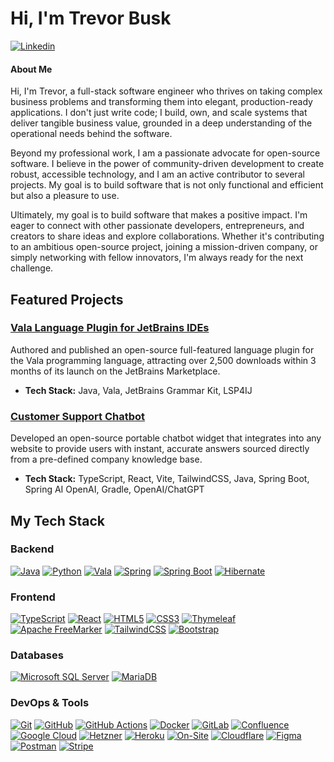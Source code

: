 # Hi, I'm Trevor Busk

[![Linkedin](https://custom-icon-badges.demolab.com/badge/LinkedIn-0A66C2?style=for-the-badge&logo=linkedin-white&logoColor=white&link=https://www.linkedin.com/in/trevor-busk/)](https://www.linkedin.com/in/trevor-busk/)

#### About Me

Hi, I'm Trevor, a full-stack software engineer who thrives on taking complex business problems and transforming them into elegant, production-ready applications. I don't just write code; I build, own, and scale systems that deliver tangible business value, grounded in a deep understanding of the operational needs behind the software.

Beyond my professional work, I am a passionate advocate for open-source software. I believe in the power of community-driven development to create robust, accessible technology, and I am an active contributor to several projects. My goal is to build software that is not only functional and efficient but also a pleasure to use.

Ultimately, my goal is to build software that makes a positive impact. I'm eager to connect with other passionate developers, entrepreneurs, and creators to share ideas and explore collaborations. Whether it's contributing to an ambitious open-source project, joining a mission-driven company, or simply networking with fellow innovators, I'm always ready for the next challenge.

## Featured Projects

### [Vala Language Plugin for JetBrains IDEs](https://github.com/Tbusk/vala-jetbrains-plugin)
Authored and published an open-source full-featured language plugin for the Vala programming language, attracting over 2,500 downloads within 3 months of its launch on the JetBrains Marketplace.
- **Tech Stack:** Java, Vala, JetBrains Grammar Kit, LSP4IJ

### [Customer Support Chatbot](https://github.com/Tbusk/Customer-Support-Chatbot)
Developed an open-source portable chatbot widget that integrates into any website to provide users with instant, accurate
answers sourced directly from a pre-defined company knowledge base.
- **Tech Stack:** TypeScript, React, Vite, TailwindCSS, Java, Spring Boot, Spring AI OpenAI, Gradle, OpenAI/ChatGPT

## My Tech Stack

### Backend

[![Java](https://img.shields.io/badge/java-%23ED8B00.svg?style=for-the-badge&logo=openjdk&logoColor=white&link=https://www.java.com/)](https://www.java.com/)
[![Python](https://img.shields.io/badge/python-3670A0?style=for-the-badge&logo=python&logoColor=ffdd54&link=https://www.python.org/)](https://www.python.org/)
[![Vala](https://img.shields.io/badge/Vala-7239B3?style=for-the-badge&logo=vala&logoColor=white&link=https://vala.dev/)](https://vala.dev/)
[![Spring](https://img.shields.io/badge/spring-%236DB33F.svg?style=for-the-badge&logo=spring&logoColor=white&link=https://spring.io/)](https://spring.io/)
[![Spring Boot](https://img.shields.io/badge/Spring%20Boot-6DB33F?style=for-the-badge&logo=springboot&logoColor=fff&link=https://spring.io/projects/spring-boot)](https://spring.io/projects/spring-boot)
[![Hibernate](https://img.shields.io/badge/Hibernate-59666C?style=for-the-badge&logo=Hibernate&logoColor=white&link=https://hibernate.org/)](https://hibernate.org/)

### Frontend

[![TypeScript](https://img.shields.io/badge/typescript-%23007ACC.svg?style=for-the-badge&logo=typescript&logoColor=white&link=https://www.typescriptlang.org/)](https://www.typescriptlang.org/)
[![React](https://img.shields.io/badge/react-%2320232a.svg?style=for-the-badge&logo=react&logoColor=%2361DAFB&link=https://reactjs.org/)](https://reactjs.org/)
[![HTML5](https://img.shields.io/badge/html5-%23E34F26.svg?style=for-the-badge&logo=html5&logoColor=white&link=https://html.spec.whatwg.org/)](https://html.spec.whatwg.org/)
[![CSS3](https://img.shields.io/badge/css3-%231572B6.svg?style=for-the-badge&logo=css3&logoColor=white&link=https://www.w3.org/Style/CSS/)](https://www.w3.org/Style/CSS/)
[![Thymeleaf](https://img.shields.io/badge/Thymeleaf-%23005C0F.svg?style=for-the-badge&logo=Thymeleaf&logoColor=white&link=https://www.thymeleaf.org/)](https://www.thymeleaf.org/)
[![Apache FreeMarker](https://img.shields.io/badge/FreeMarker-DD3A0A?style=for-the-badge&logo=apache&logoColor=white&link=https://freemarker.apache.org/)](https://freemarker.apache.org/)
[![TailwindCSS](https://img.shields.io/badge/Tailwind%20CSS-%2338B2AC.svg?style=for-the-badge&logo=tailwind-css&logoColor=white&link=https://tailwindcss.com/)](https://tailwindcss.com/)
[![Bootstrap](https://img.shields.io/badge/bootstrap-%238511FA.svg?style=for-the-badge&logo=bootstrap&logoColor=white&link=https://getbootstrap.com/)](https://getbootstrap.com/)

### Databases

[![Microsoft SQL Server](https://custom-icon-badges.demolab.com/badge/Microsoft%20SQL%20Server-CC2927?style=for-the-badge&logo=mssqlserver-white&logoColor=white&link=https://www.microsoft.com/sql-server)](https://www.microsoft.com/sql-server)
[![MariaDB](https://img.shields.io/badge/MariaDB-003545?style=for-the-badge&logo=mariadb&logoColor=white&link=https://mariadb.org/)](https://mariadb.org/)

### DevOps & Tools

[![Git](https://img.shields.io/badge/git-%23F05033.svg?style=for-the-badge&logo=git&logoColor=white&link=https://git-scm.com/)](https://git-scm.com/)
[![GitHub](https://img.shields.io/badge/github-%23121011.svg?style=for-the-badge&logo=github&logoColor=white&link=https://github.com/)](https://github.com/)
[![GitHub Actions](https://img.shields.io/badge/GitHub_Actions-2088FF?style=for-the-badge&logo=github-actions&logoColor=white&link=https://github.com/features/actions)](https://github.com/features/actions)
[![Docker](https://img.shields.io/badge/docker-%230db7ed.svg?style=for-the-badge&logo=docker&logoColor=white&link=https://www.docker.com/)](https://www.docker.com/)
[![GitLab](https://img.shields.io/badge/gitlab-%23181717.svg?style=for-the-badge&logo=gitlab&logoColor=white&link=https://about.gitlab.com/)](https://about.gitlab.com/)
[![Confluence](https://img.shields.io/badge/confluence-%23172BF4.svg?style=for-the-badge&logo=confluence&logoColor=white&link=https://www.atlassian.com/software/confluence)](https://www.atlassian.com/software/confluence)
[![Google Cloud](https://img.shields.io/badge/Google%20Cloud-%234285F4.svg?style=for-the-badge&logo=google-cloud&logoColor=white&link=https://cloud.google.com/)](https://cloud.google.com/)
[![Hetzner](https://img.shields.io/badge/Hetzner-D50C2D?style=for-the-badge&logo=hetzner&logoColor=white&link=https://www.hetzner.com/)](https://www.hetzner.com/)
[![Heroku](https://img.shields.io/badge/Heroku-430098?style=for-the-badge&logo=heroku&logoColor=fffe&link=https://www.heroku.com/)](https://www.heroku.com/)
[![On-Site](https://img.shields.io/badge/On--Site-4A4A4A?style=for-the-badge&logo=server&logoColor=white&link=https://en.wikipedia.org/wiki/On-premises_software)](https://en.wikipedia.org/wiki/On-premises_software)
[![Cloudflare](https://img.shields.io/badge/Cloudflare-F38020?style=for-the-badge&logo=Cloudflare&logoColor=white&link=https://www.cloudflare.com/)](https://www.cloudflare.com/)
[![Figma](https://img.shields.io/badge/figma-%23F24E1E.svg?style=for-the-badge&logo=figma&logoColor=white&link=https://www.figma.com/)](https://www.figma.com/)
[![Postman](https://img.shields.io/badge/Postman-FF6C37?style=for-the-badge&logo=postman&logoColor=white&link=https://www.postman.com/)](https://www.postman.com/)
[![Stripe](https://img.shields.io/badge/Stripe-5851DD?style=for-the-badge&logo=stripe&logoColor=fff&link=https://stripe.com/)](https://stripe.com/)


